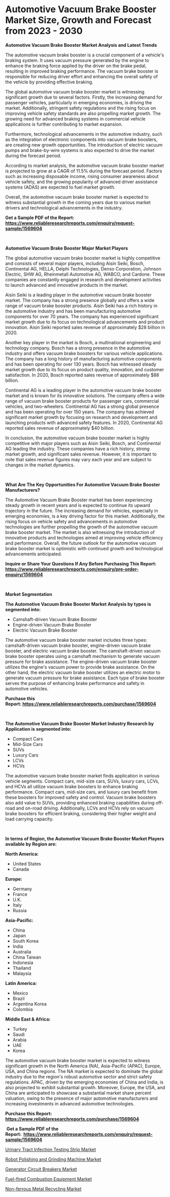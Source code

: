 <p><h1>Automotive Vacuum Brake Booster Market Size, Growth and Forecast from 2023 - 2030</h1></p><p><strong>Automotive Vacuum Brake Booster Market Analysis and Latest Trends</strong></p>
<p><p>The automotive vacuum brake booster is a crucial component of a vehicle's braking system. It uses vacuum pressure generated by the engine to enhance the braking force applied by the driver on the brake pedal, resulting in improved braking performance. The vacuum brake booster is responsible for reducing driver effort and enhancing the overall safety of the vehicle by providing effective braking.</p><p>The global automotive vacuum brake booster market is witnessing significant growth due to several factors. Firstly, the increasing demand for passenger vehicles, particularly in emerging economies, is driving the market. Additionally, stringent safety regulations and the rising focus on improving vehicle safety standards are also propelling market growth. The growing need for advanced braking systems in commercial vehicle applications is further contributing to market expansion.</p><p>Furthermore, technological advancements in the automotive industry, such as the integration of electronic components into vacuum brake boosters, are creating new growth opportunities. The introduction of electric vacuum pumps and brake-by-wire systems is also expected to drive the market during the forecast period.</p><p>According to market analysis, the automotive vacuum brake booster market is projected to grow at a CAGR of 11.5% during the forecast period. Factors such as increasing disposable income, rising consumer awareness about vehicle safety, and the growing popularity of advanced driver assistance systems (ADAS) are expected to fuel market growth.</p><p>Overall, the automotive vacuum brake booster market is expected to witness substantial growth in the coming years due to various market drivers and technological advancements in the industry.</p></p>
<p><strong>Get a Sample PDF of the Report:&nbsp; <a href="https://www.reliableresearchreports.com/enquiry/request-sample/1569604">https://www.reliableresearchreports.com/enquiry/request-sample/1569604</a></strong></p>
<p>&nbsp;</p>
<p><strong>Automotive Vacuum Brake Booster Major Market Players</strong></p>
<p><p>The global automotive vacuum brake booster market is highly competitive and consists of several major players, including Aisin Seiki, Bosch, Continental AG, HELLA, Delphi Technologies, Denso Corporation, Johnson Electric, SHW AG, Rheinmetall Automotive AG, WABCO, and Cardone. These companies are constantly engaged in research and development activities to launch advanced and innovative products in the market.</p><p>Aisin Seiki is a leading player in the automotive vacuum brake booster market. The company has a strong presence globally and offers a wide range of vacuum brake booster products. Aisin Seiki has a rich history in the automotive industry and has been manufacturing automotive components for over 70 years. The company has experienced significant market growth due to its focus on technological advancements and product innovation. Aisin Seiki reported sales revenue of approximately $28 billion in 2020.</p><p>Another key player in the market is Bosch, a multinational engineering and technology company. Bosch has a strong presence in the automotive industry and offers vacuum brake boosters for various vehicle applications. The company has a long history of manufacturing automotive components and has been operating for over 130 years. Bosch has witnessed steady market growth due to its focus on product quality, innovation, and customer satisfaction. In 2020, Bosch reported sales revenue of approximately $88 billion.</p><p>Continental AG is a leading player in the automotive vacuum brake booster market and is known for its innovative solutions. The company offers a wide range of vacuum brake booster products for passenger cars, commercial vehicles, and two-wheelers. Continental AG has a strong global presence and has been operating for over 150 years. The company has achieved significant market growth by focusing on research and development and launching products with advanced safety features. In 2020, Continental AG reported sales revenue of approximately $40 billion.</p><p>In conclusion, the automotive vacuum brake booster market is highly competitive with major players such as Aisin Seiki, Bosch, and Continental AG leading the industry. These companies have a rich history, strong market growth, and significant sales revenue. However, it is important to note that sales revenue figures may vary each year and are subject to changes in the market dynamics.</p></p>
<p>&nbsp;</p>
<p><strong>What Are The Key Opportunities For Automotive Vacuum Brake Booster Manufacturers?</strong></p>
<p><p>The Automotive Vacuum Brake Booster market has been experiencing steady growth in recent years and is expected to continue its upward trajectory in the future. The increasing demand for vehicles, especially in emerging economies, is a key driving factor for this market. Additionally, the rising focus on vehicle safety and advancements in automotive technologies are further propelling the growth of the automotive vacuum brake booster market. The market is also witnessing the introduction of innovative products and technologies aimed at improving vehicle efficiency and performance. Overall, the future outlook for the automotive vacuum brake booster market is optimistic with continued growth and technological advancements anticipated.</p></p>
<p><strong>Inquire or Share Your Questions If Any Before Purchasing This Report: <a href="https://www.reliableresearchreports.com/enquiry/pre-order-enquiry/1569604">https://www.reliableresearchreports.com/enquiry/pre-order-enquiry/1569604</a></strong></p>
<p>&nbsp;</p>
<p><strong>Market Segmentation</strong></p>
<p><strong>The Automotive Vacuum Brake Booster Market Analysis by types is segmented into:</strong></p>
<p><ul><li>Camshaft-driven Vacuum Brake Booster</li><li>Engine-driven Vacuum Brake Booster</li><li>Electric Vacuum Brake Booster</li></ul></p>
<p><p>The automotive vacuum brake booster market includes three types: camshaft-driven vacuum brake booster, engine-driven vacuum brake booster, and electric vacuum brake booster. The camshaft-driven vacuum brake booster operates using a camshaft mechanism to generate vacuum pressure for brake assistance. The engine-driven vacuum brake booster utilizes the engine's vacuum power to provide brake assistance. On the other hand, the electric vacuum brake booster utilizes an electric motor to generate vacuum pressure for brake assistance. Each type of brake booster serves the purpose of enhancing brake performance and safety in automotive vehicles.</p></p>
<p><strong>Purchase this Report:&nbsp;<a href="https://www.reliableresearchreports.com/purchase/1569604">https://www.reliableresearchreports.com/purchase/1569604</a></strong></p>
<p>&nbsp;</p>
<p><strong>The Automotive Vacuum Brake Booster Market Industry Research by Application is segmented into:</strong></p>
<p><ul><li>Compact Cars</li><li>Mid-Size Cars</li><li>SUVs</li><li>Luxury Cars</li><li>LCVs</li><li>HCVs</li></ul></p>
<p><p>The automotive vacuum brake booster market finds application in various vehicle segments. Compact cars, mid-size cars, SUVs, luxury cars, LCVs, and HCVs all utilize vacuum brake boosters to enhance braking performance. Compact cars, mid-size cars, and luxury cars benefit from these boosters for improved safety and control. Vacuum brake boosters also add value to SUVs, providing enhanced braking capabilities during off-road and on-road driving. Additionally, LCVs and HCVs rely on vacuum brake boosters for efficient braking, considering their higher weight and load carrying capacity.</p></p>
<p>&nbsp;</p>
<p><strong>In terms of Region, the Automotive Vacuum Brake Booster Market Players available by Region are:</strong></p>
<p>
    <p> <strong> North America: </strong>
        <ul>
            <li>United States</li>
            <li>Canada</li>
        </ul>
        </p> 
    <p> <strong> Europe: </strong>
        <ul>
            <li>Germany</li>
            <li>France</li>
            <li>U.K.</li>
            <li>Italy</li>
            <li>Russia</li>
        </ul>
        </p> 
    <p> <strong> Asia-Pacific: </strong>
        <ul>
            <li>China</li>
            <li>Japan</li>
            <li>South Korea</li>
            <li>India</li>
            <li>Australia</li>
            <li>China Taiwan</li>
            <li>Indonesia</li>
            <li>Thailand</li>
            <li>Malaysia</li>
        </ul>
        </p> 
    <p> <strong> Latin America: </strong>
        <ul>
            <li>Mexico</li>
            <li>Brazil</li>
            <li>Argentina Korea</li>
            <li>Colombia</li>
        </ul>
        </p> 
    <p> <strong> Middle East & Africa: </strong>
        <ul>
            <li>Turkey</li>
            <li>Saudi</li>
            <li>Arabia</li>
            <li>UAE</li>
            <li>Korea</li>
        </ul>
    </p>
    </p>
<p><p>The automotive vacuum brake booster market is expected to witness significant growth in the North America (NA), Asia-Pacific (APAC), Europe, USA, and China regions. The NA market is expected to dominate the global industry due to the region's robust automotive sector and strict safety regulations. APAC, driven by the emerging economies of China and India, is also projected to exhibit substantial growth. Moreover, Europe, the USA, and China are anticipated to showcase a substantial market share percent valuation, owing to the presence of major automotive manufacturers and increasing investments in advanced automotive technologies.</p></p>
<p><strong>Purchase this Report: <a href="https://www.reliableresearchreports.com/purchase/1569604">https://www.reliableresearchreports.com/purchase/1569604</a></strong></p>
<p>&nbsp;<strong>Get a Sample PDF of the Report:&nbsp;&nbsp;<a href="https://www.reliableresearchreports.com/enquiry/request-sample/1569604">https://www.reliableresearchreports.com/enquiry/request-sample/1569604</a></strong></p>
<p><strong></strong></p>
<p><p><a href="https://www.linkedin.com/pulse/urinary-tract-infection-testing-strip-market-size-share/">Urinary Tract Infection Testing Strip Market</a></p><p><a href="https://www.linkedin.com/pulse/robot-polishing-grinding-machine-market-research-report/">Robot Polishing and Grinding Machine Market</a></p><p><a href="https://medium.com/@beaugrant15/generator-circuit-breakers-market-exploring-market-share-market-trends-and-future-growth-843abb64c6c3">Generator Circuit Breakers Market</a></p><p><a href="https://www.linkedin.com/pulse/decoding-fuel-fired-combustion-equipment-market-deep-dive-latest/">Fuel-fired Combustion Equipment Market</a></p><p><a href="https://medium.com/@audieyost1952/non-ferrous-metal-recycling-market-insights-into-market-cagr-market-trends-and-growth-strategies-2b3388999951">Non-ferrous Metal Recycling Market</a></p></p>